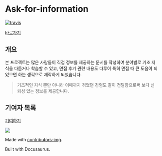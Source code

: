 # Ask-for-information

[![travis](https://api.travis-ci.com/Sh031224/ask-for-information.svg?branch=master)](https://travis-ci.com/github/Sh031224/ask-for-information/)

[바로가기](https://sh031224.github.io/ask-for-information)

## 개요

본 프로젝트는 많은 사람들이 직접 정보를 제공하는 문서를 작성하여 분야별로 기초 지식을 다듬거나 학습할 수 있고, 면접 후기 관련 내용도 다루어 특히 면접 때 큰 도움이 되었으면 하는 생각으로 제작하게 되었습니다.

> 기초적인 지식 뿐만 아니라 이때까지 겪었던 경험도 같이 전달함으로써 보다 신뢰성 있는 정보를 제공합니다.

## 기여자 목록

[기여하기](https://sh031224.github.io/ask-for-information/blog)

<a href="https://github.com/Sh031224/ask-for-information/graphs/contributors">
  <img src="https://contrib.rocks/image?repo=Sh031224/ask-for-information" />
</a>

Made with [contributors-img](https://contrib.rocks).

Built with Docusaurus.
